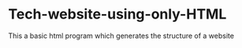 # Tech-website-using-only-HTML
This a basic html program which generates the structure of a website 
